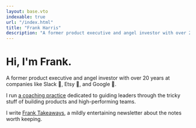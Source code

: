 ```yaml
---
layout: base.vto
indexable: true
url: "/index.html"
title: "Frank Harris"
description: "A former product executive and angel investor with over 20 years of experience at companies like Slack, Etsy, and Google."
---
```


# Hi, I'm Frank.

A former product executive and angel investor with over 20 years at companies like <span class="font-medium">Slack</span> <span class="relative -top-[0.1em] inline-block">🙌</span>, <span class="font-medium">Etsy</span> <span class="relative -top-[0.0em] inline-block">🧶</span>, and <span class="font-medium">Google</span> <span class="relative -top-[0.1em] inline-block">🤖</span>.

I run [a coaching practice](/coaching) dedicated to guiding leaders through the tricky stuff of building products and high-performing teams.

I write [Frank Takeaways](https://hirefrank.substack.com/), a mildly entertaining newsletter about the notes worth keeping.
